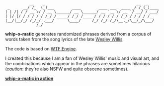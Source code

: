 ```
           __    _                                         __  _
 _      __/ /_  (_)___        ____        ____ ___  ____ _/ /_(_)____
| | /| / / __ \/ / __ \______/ __ \______/ __ `__ \/ __ `/ __/ / ___/
| |/ |/ / / / / / /_/ /_____/ /_/ /_____/ / / / / / /_/ / /_/ / /__
|__/|__/_/ /_/_/ .___/      \____/     /_/ /_/ /_/\__,_/\__/_/\___/
              /_/

```

**whip-o-matic** generates randomized phrases derived from a corpus of words
taken from the song lyrics of the late [Wesley Willis](https://en.wikipedia.org/wiki/Wesley_Willis).

The code is based on [WTF Engine](https://github.com/soulwire/WTFEngine).

I created this because I am a fan of Wesley Willis' music and visual art, and
the combinations which appear in the phrases are sometimes hilarious
(*caution*: they're also NSFW and quite obscene sometimes).

**[whip-o-matic in action](http://whipomatic.com/)**

